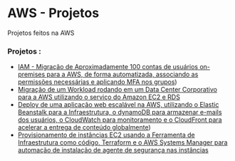 # AWS - Projetos
Projetos feitos na AWS

### Projetos :
  - [IAM - Migração de Aproximadamente 100 contas de usuários on-premises para a AWS, de forma automatizada, associando as permissões necessárias e aplicando MFA nos grupos](iam/multiplos-usuarios/README.md))
  - [Migração de um Workload rodando em um Data Center Corporativo para a AWS utilizando o serviço do Amazon EC2 e RDS](https://github.com/phillrog/migracao-onpremise-aws/blob/main/README.md)
  - [Deploy de uma aplicação web escalável na AWS, utilizando o Elastic Beanstalk para a Infraestrutura, o dynamoDB para armazenar e-mails dos usuários, o CloudWatch para monitoramento e o CloudFront para acelerar a entrega de conteúdo globalmente](app-aws-2/README.md))
  - [Provisionamento de instâncias EC2 usando a Ferramenta de Infraestrutura como código, Terraform e o AWS Systems Manager para automação de instalação de agente de segurança nas instâncias](https://github.com/phillrog/aws-projetos/blob/main/devsecops/README.md)
